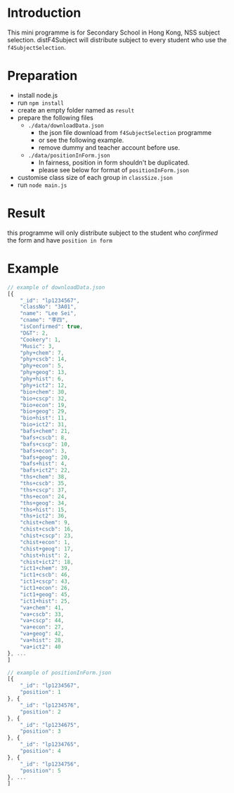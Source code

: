 # Introduction
This mini programme is for Secondary School in Hong Kong, NSS subject selection.
distF4Subject will distribute subject to every student who use the `f4SubjectSelection`.

# Preparation
- install node.js
- run `npm install`
- create an empty folder named as `result`
- prepare the following files
  + `./data/downloadData.json`
    * the json file download from `f4SubjectSelection` programme
    * or see the following example.
    * remove dummy and teacher account before use.
  + `./data/positionInForm.json`
    * In fairness, position in form shouldn't be duplicated.
    * please see below for format of `positionInForm.json`
- customise class size of each group in `classSize.json`
- run `node main.js`

# Result
this programme will only distribute subject to the student who *confirmed* the form and have `position in form`

# Example
```js
// example of downloadData.json
[{
    "_id": "lp1234567",
    "classNo": "3A01",
    "name": "Lee Sei",
    "cname": "李四",
    "isConfirmed": true,
    "D&T": 2,
    "Cookery": 1,
    "Music": 3,
    "phy+chem": 7,
    "phy+cscb": 14,
    "phy+econ": 5,
    "phy+geog": 13,
    "phy+hist": 6,
    "phy+ict2": 12,
    "bio+chem": 30,
    "bio+cscp": 32,
    "bio+econ": 19,
    "bio+geog": 29,
    "bio+hist": 11,
    "bio+ict2": 31,
    "bafs+chem": 21,
    "bafs+cscb": 8,
    "bafs+cscp": 10,
    "bafs+econ": 3,
    "bafs+geog": 20,
    "bafs+hist": 4,
    "bafs+ict2": 22,
    "ths+chem": 38,
    "ths+cscb": 35,
    "ths+cscp": 37,
    "ths+econ": 24,
    "ths+geog": 34,
    "ths+hist": 15,
    "ths+ict2": 36,
    "chist+chem": 9,
    "chist+cscb": 16,
    "chist+cscp": 23,
    "chist+econ": 1,
    "chist+geog": 17,
    "chist+hist": 2,
    "chist+ict2": 18,
    "ict1+chem": 39,
    "ict1+cscb": 46,
    "ict1+cscp": 43,
    "ict1+econ": 26,
    "ict1+geog": 45,
    "ict1+hist": 25,
    "va+chem": 41,
    "va+cscb": 33,
    "va+cscp": 44,
    "va+econ": 27,
    "va+geog": 42,
    "va+hist": 28,
    "va+ict2": 40
}, ...
]
```

```js
// example of positionInForm.json
[{
    "_id": "lp1234567",
    "position": 1
}, {
    "_id": "lp1234576",
    "position": 2
}, {
    "_id": "lp1234675",
    "position": 3
}, {
    "_id": "lp1234765",
    "position": 4
}, {
    "_id": "lp1234756",
    "position": 5
}, ...
]
```

